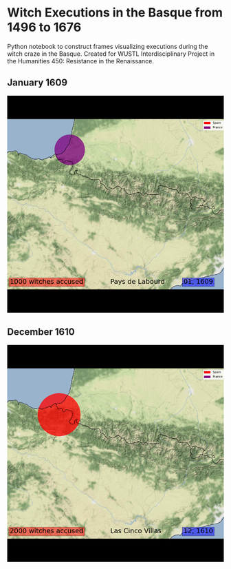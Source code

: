 # Witch Executions in the Basque from 1496 to 1676

Python notebook to construct frames visualizing executions during the witch craze in the Basque. Created for WUSTL Interdisciplinary Project in the Humanities 450: Resistance in the Renaissance. 

## January 1609

![Frame: January 1609](https://github.com/ollycohen/resistance/blob/main/frame_0016.png?raw=true)

## December 1610  
![Frame: December 1610](https://github.com/ollycohen/resistance/blob/main/frame_0019.png?raw=true)
